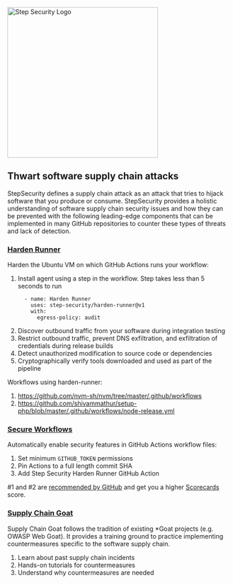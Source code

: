 <p align="left">
  <img src="https://step-security-images.s3.us-west-2.amazonaws.com/Final-Logo-06.png" alt="Step Security Logo" width="340">
</p>

## Thwart software supply chain attacks

StepSecurity defines a supply chain attack as an attack that tries to hijack software that you produce or consume. StepSecurity provides a holistic understanding of software supply chain security issues and how they can be prevented with the following leading-edge components that can be implemented in many GitHub repositories to counter these types of threats and lack of detection.

### [Harden Runner](https://github.com/step-security/harden-runner)

Harden the Ubuntu VM on which GitHub Actions runs your workflow: 

1. Install agent using a step in the workflow. Step takes less than 5 seconds to run  
    ```
      - name: Harden Runner
        uses: step-security/harden-runner@v1
        with:
          egress-policy: audit
    ```
2. Discover outbound traffic from your software during integration testing
3. Restrict outbound traffic, prevent DNS exfiltration, and exfiltration of credentials during release builds    
4. Detect unauthorized modification to source code or dependencies 
5. Cryptographically verify tools downloaded and used as part of the pipeline

Workflows using harden-runner:
1. https://github.com/nvm-sh/nvm/tree/master/.github/workflows
2. https://github.com/shivammathur/setup-php/blob/master/.github/workflows/node-release.yml


### [Secure Workflows](https://github.com/step-security/secure-workflows)

Automatically enable security features in GitHub Actions workflow files:
1. Set minimum `GITHUB_TOKEN` permissions 
2. Pin Actions to a full length commit SHA
3. Add Step Security Harden Runner GitHub Action 

#1 and #2 are [recommended by GitHub](https://docs.github.com/en/actions/security-guides/security-hardening-for-github-actions) and get you a higher [Scorecards](https://github.com/ossf/scorecard) score. 

### [Supply Chain Goat](https://github.com/step-security/supply-chain-goat)

Supply Chain Goat follows the tradition of existing *Goat projects (e.g. OWASP Web Goat). It provides
a training ground to practice implementing countermeasures specific to the software supply chain. 

1. Learn about past supply chain incidents
2. Hands-on tutorials for countermeasures
3. Understand why countermeasures are needed
